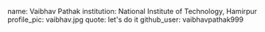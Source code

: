 name: Vaibhav Pathak
institution: National Institute of Technology, Hamirpur
profile_pic: vaibhav.jpg
quote: let's do it
github_user: vaibhavpathak999

